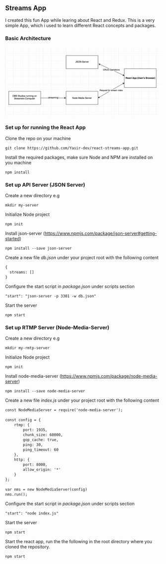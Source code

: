 ## Streams App

I created this fun App while learing about React and Redux. This is a very simple App, which i used to learn different React concepts and packages.

### Basic Architecture

![app](https://github.com/Yasir-dev/react-streams-app/blob/master/achitecture.png)


### Set up for running the React App

Clone the repo on your machine

```
git clone https://github.com/Yasir-dev/react-streams-app.git
```

Install the required packages, make sure Node and NPM are installed on you machine

```
npm install
```

### Set up API Server (JSON Server)

Create a new directory e.g

```
mkdir my-server
```

Initialize Node project

```
npm init
```

Install json-server (https://www.npmjs.com/package/json-server#getting-started)

```
npm install --save json-server
```

Create a new file *db.json* under your project root with the following content

```
{
  streams: []
}
```

Configure the start script in *package.json* under scripts section

```
"start": "json-server -p 3301 -w db.json"
```

Start the server

```
npm start
```

### Set up RTMP Server (Node-Media-Server)

Create a new directory e.g

```
mkdir my-rmtp-server
```

Initialize Node project

```
npm init
```

Install node-media-server (https://www.npmjs.com/package/node-media-server)

```
npm install --save node-media-server
```

Create a new file *index.js* under your project root with the following content

```
const NodeMediaServer = require('node-media-server');

const config = {
    rtmp: {
        port: 1935,
        chunk_size: 60000,
        gop_cache: true,
        ping: 30,
        ping_timeout: 60
    },
    http: {
        port: 8000,
        allow_origin: '*'
    }
};

var nms = new NodeMediaServer(config)
nms.run();
```

Configure the start script in *package.json* under scripts section

```
"start": "node index.js"
```

Start the server

```
npm start
```

Start the react app, run the the following in the root directory where you cloned the repository.

```
npm start
```
